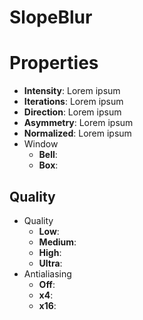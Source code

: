 # SlopeBlur





# Properties

- **Intensity**: Lorem ipsum
- **Iterations**: Lorem ipsum
- **Direction**: Lorem ipsum
- **Asymmetry**: Lorem ipsum
- **Normalized**: Lorem ipsum
- Window
  - **Bell**: <desc>
  - **Box**: <desc>

## Quality

- Quality
  - **Low**: <desc>
  - **Medium**: <desc>
  - **High**: <desc>
  - **Ultra**: <desc>
- Antialiasing
  - **Off**: <desc>
  - **x4**: <desc>
  - **x16**: <desc>



